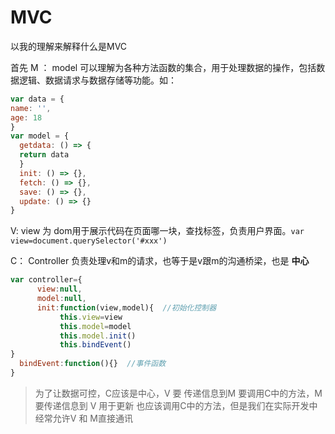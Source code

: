 # MVC

以我的理解来解释什么是MVC

首先 M ： model 可以理解为各种方法函数的集合，用于处理数据的操作，包括数据逻辑、数据请求与数据存储等功能。如：

```js
var data = {
name: '',
age: 18
}
var model = {
  getdata: () => {
  return data
  }
  init: () => {},
  fetch: () => {},
  save: () => {},
  update: () => {}
}
```

V: view 为 dom用于展示代码在页面哪一块，查找标签，负责用户界面。`var view=document.querySelector('#xxx')`

C： Controller 负责处理v和m的请求，也等于是v跟m的沟通桥梁，也是 **中心**

```js
var controller={
      view:null,
      model:null,
      init:function(view,model){  //初始化控制器
           this.view=view
           this.model=model
           this.model.init()
           this.bindEvent()
}
  bindEvent:function(){}  //事件函数
}
```

> 为了让数据可控，C应该是中心，V 要 传递信息到M 要调用C中的方法，M要传递信息到 V 用于更新 也应该调用C中的方法，但是我们在实际开发中经常允许V 和 M直接通讯



